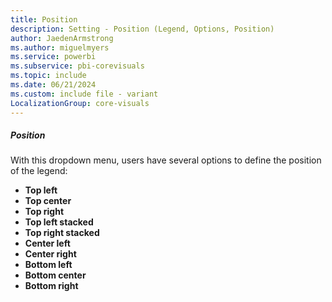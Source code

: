 ```yaml
---
title: Position
description: Setting - Position (Legend, Options, Position)
author: JaedenArmstrong
ms.author: miguelmyers
ms.service: powerbi
ms.subservice: pbi-corevisuals
ms.topic: include
ms.date: 06/21/2024
ms.custom: include file - variant
LocalizationGroup: core-visuals
---
```

##### Position

With this dropdown menu, users have several options to define the position of the legend:
- **Top left**
- **Top center**
- **Top right**
- **Top left stacked**
- **Top right stacked**
- **Center left**
- **Center right**
- **Bottom left**
- **Bottom center**
- **Bottom right**
